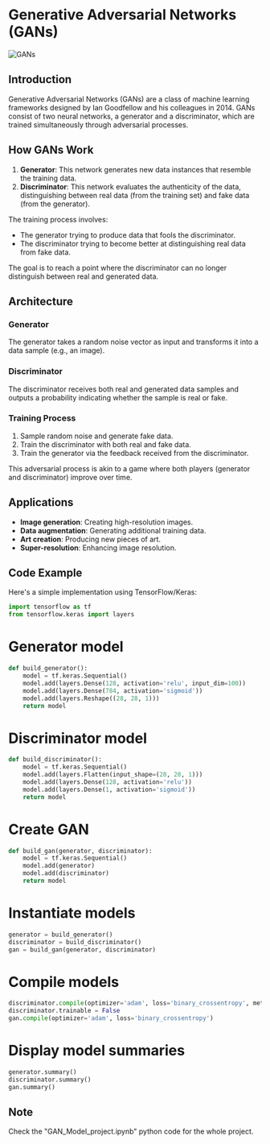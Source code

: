 # Generative Adversarial Networks (GANs)

![GANs]([https://miro.medium.com/v2/resize:fit:1200/1*Wz5W33-C7vzBsoRq2ir_qg.png](https://www.google.com/url?sa=i&url=https%3A%2F%2Fhanlab.mit.edu%2Fprojects%2Fgancompression&psig=AOvVaw2z07uRH6P7oS0hbRMIHlzk&ust=1718995439197000&source=images&cd=vfe&opi=89978449&ved=0CBEQjRxqFwoTCPjgs5jr6oYDFQAAAAAdAAAAABAE))

## Introduction

Generative Adversarial Networks (GANs) are a class of machine learning frameworks designed by Ian Goodfellow and his colleagues in 2014. GANs consist of two neural networks, a generator and a discriminator, which are trained simultaneously through adversarial processes.

## How GANs Work

1. **Generator**: This network generates new data instances that resemble the training data.
2. **Discriminator**: This network evaluates the authenticity of the data, distinguishing between real data (from the training set) and fake data (from the generator).

The training process involves:
- The generator trying to produce data that fools the discriminator.
- The discriminator trying to become better at distinguishing real data from fake data.

The goal is to reach a point where the discriminator can no longer distinguish between real and generated data.

## Architecture

### Generator

The generator takes a random noise vector as input and transforms it into a data sample (e.g., an image).

### Discriminator

The discriminator receives both real and generated data samples and outputs a probability indicating whether the sample is real or fake.

### Training Process

1. Sample random noise and generate fake data.
2. Train the discriminator with both real and fake data.
3. Train the generator via the feedback received from the discriminator.

This adversarial process is akin to a game where both players (generator and discriminator) improve over time.

## Applications

- **Image generation**: Creating high-resolution images.
- **Data augmentation**: Generating additional training data.
- **Art creation**: Producing new pieces of art.
- **Super-resolution**: Enhancing image resolution.

## Code Example

Here's a simple implementation using TensorFlow/Keras:

```python
import tensorflow as tf
from tensorflow.keras import layers
```
# Generator model
```python
def build_generator():
    model = tf.keras.Sequential()
    model.add(layers.Dense(128, activation='relu', input_dim=100))
    model.add(layers.Dense(784, activation='sigmoid'))
    model.add(layers.Reshape((28, 28, 1)))
    return model
```
# Discriminator model
```python
def build_discriminator():
    model = tf.keras.Sequential()
    model.add(layers.Flatten(input_shape=(28, 28, 1)))
    model.add(layers.Dense(128, activation='relu'))
    model.add(layers.Dense(1, activation='sigmoid'))
    return model
```
# Create GAN
```python
def build_gan(generator, discriminator):
    model = tf.keras.Sequential()
    model.add(generator)
    model.add(discriminator)
    return model
```
# Instantiate models
```python
generator = build_generator()
discriminator = build_discriminator()
gan = build_gan(generator, discriminator)
```
# Compile models
```python
discriminator.compile(optimizer='adam', loss='binary_crossentropy', metrics=['accuracy'])
discriminator.trainable = False
gan.compile(optimizer='adam', loss='binary_crossentropy')
```
# Display model summaries
```python
generator.summary()
discriminator.summary()
gan.summary()
```
## Note 
Check the "GAN_Model_project.ipynb" python code for the whole project.
